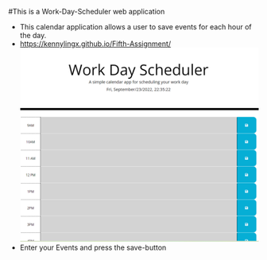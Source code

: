 #This is a Work-Day-Scheduler web application 
- This calendar application allows a user to save events for each hour of the day.
- https://kennylingx.github.io/Fifth-Assignment/
![alt text](https://github.com/KennyLingx/Fifth-Assignment/blob/main/assets/sceen%20shot%20Ass5%20001.PNG)
- Enter your Events and press the save-button
